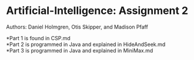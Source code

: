 # Artificial-Intelligence: Assignment 2   
Authors: Daniel Holmgren, Otis Skipper, and Madison Pfaff

*Part 1 is found in CSP.md   
*Part 2 is programmed in Java and explained in HideAndSeek.md   
*Part 3 is programmed in Java and explained in MiniMax.md   
